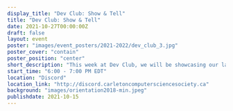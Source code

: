 ```yaml
---
display_title: "Dev Club: Show & Tell"
title: "Dev Club: Show & Tell"
date: 2021-10-27T00:00:00Z
draft: false
layout: event
poster: "images/event_posters/2021-2022/dev_club_3.jpg"
poster_cover: "contain"
poster_position: "center"
short_description: "This week at Dev Club, we will be showcasing our latest projects, discoveries, accomplishments, and anything else we’re working on!"
start_time: "6:00 - 7:00 PM EDT"
location: "Discord"
location_link: "http://discord.carletoncomputersciencesociety.ca"
background: "images/orientation2018-min.jpeg"
publishdate: 2021-10-15
---
```

